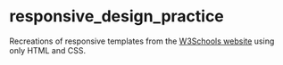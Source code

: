# responsive_design_practice

Recreations of responsive templates from the [W3Schools website](https://www.w3schools.com/css/css_rwd_templates.asp)  using only HTML and CSS.